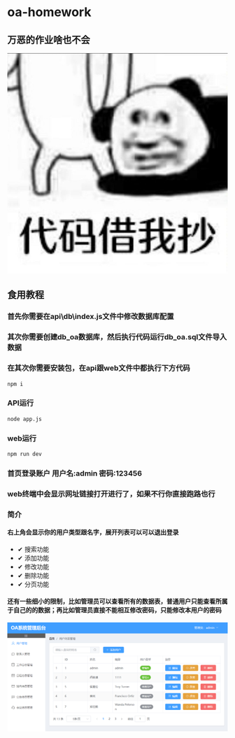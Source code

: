 # oa-homework
## 万恶的作业啥也不会

![cpoyimg.jpg](images%2Fcpoyimg.jpg)

## 食用教程

### 首先你需要在api\db\index.js文件中修改数据库配置
### 其次你需要创建db_oa数据库，然后执行代码运行db_oa.sql文件导入数据

### 在其次你需要安装包，在api跟web文件中都执行下方代码
```bash
npm i
```

### API运行
```bash
node app.js
```

### web运行
```bash
npm run dev
```
### 首页登录账户 用户名:admin 密码:123456

### web终端中会显示网址链接打开进行了，如果不行你直接跑路也行

### 简介
#### 右上角会显示你的用户类型跟名字，展开列表可以可以退出登录
- &#10004;  搜索功能
- &#10004;  添加功能
- &#10004;  修改功能
- &#10004;  删除功能
- &#10004;  分页功能

#### 还有一些细小的限制，比如管理员可以查看所有的数据表，普通用户只能查看所属于自己的的数据；再比如管理员直接不能相互修改密码，只能修改本用户的密码

![img_1.png](images%2Fimg_1.png)